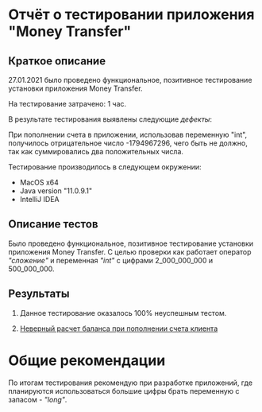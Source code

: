 # Отчёт о тестировании приложения "Money Transfer" #

## Краткое описание ##

27.01.2021 было проведено функциональное, позитивное тестирование установки приложения Money Transfer.

На тестирование затрачено: 1 час.

В результате тестирования выявлены следующие *дефекты*:

При пополнении счета в приложении, использовав переменную "int", получилось отрицательное число -1794967296, чего быть не должно, так как суммировались два положительных числа.

Тестирование производилось в следующем окружении:
* MacOS x64
* Java version "11.0.9.1"
* IntelliJ IDEA

## Описание тестов ##

Было проведено функциональное, позитивное тестирование установки приложения Money Transfer. 
С целью проверки как работает оператор *"сложение"* и переменная *"int"* c  цифрами 2_000_000_000 и 500_000_000.

## Результаты ##

1. Данное тестирование оказалось 100% неуспешным тестом.

2. [Неверный расчет баланса при пополнении счета клиента](https://github.com/katerinaprf27/1.1.javaMoneyTransfer/issues/3)

# Общие рекомендации #

По итогам тестирования рекомендую при разработке приложений, где планируются использоваться большие цифры брать переменную с запасом - *"long"*.